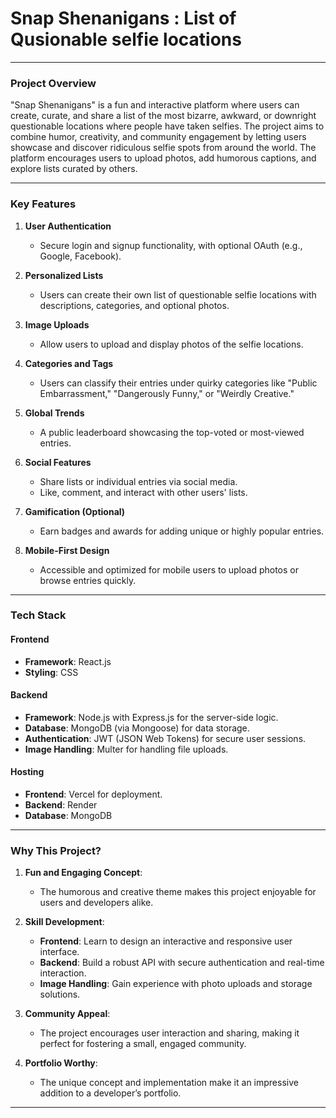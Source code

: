# Snap Shenanigans : List of Qusionable selfie locations



---

### **Project Overview**  
"Snap Shenanigans" is a fun and interactive platform where users can create, curate, and share a list of the most bizarre, awkward, or downright questionable locations where people have taken selfies. The project aims to combine humor, creativity, and community engagement by letting users showcase and discover ridiculous selfie spots from around the world. The platform encourages users to upload photos, add humorous captions, and explore lists curated by others.

---

### **Key Features**  
1. **User Authentication**  
   - Secure login and signup functionality, with optional OAuth (e.g., Google, Facebook).  

2. **Personalized Lists**  
   - Users can create their own list of questionable selfie locations with descriptions, categories, and optional photos.  

3. **Image Uploads**  
   - Allow users to upload and display photos of the selfie locations.  

4. **Categories and Tags**  
   - Users can classify their entries under quirky categories like "Public Embarrassment," "Dangerously Funny," or "Weirdly Creative."  

5. **Global Trends**  
   - A public leaderboard showcasing the top-voted or most-viewed entries.  

6. **Social Features**  
   - Share lists or individual entries via social media.  
   - Like, comment, and interact with other users' lists.  

7. **Gamification (Optional)**  
   - Earn badges and awards for adding unique or highly popular entries.  

8. **Mobile-First Design**  
   - Accessible and optimized for mobile users to upload photos or browse entries quickly.

---

### **Tech Stack**  

#### **Frontend**  
- **Framework**: React.js
- **Styling**: CSS  


#### **Backend**  
- **Framework**: Node.js with Express.js for the server-side logic.  
- **Database**: MongoDB (via Mongoose) for data storage.  
- **Authentication**: JWT (JSON Web Tokens) for secure user sessions.  
- **Image Handling**: Multer for handling file uploads.  

#### **Hosting**  
- **Frontend**: Vercel for deployment.  
- **Backend**: Render
- **Database**: MongoDB 
---

### **Why This Project?**  
1. **Fun and Engaging Concept**:  
   - The humorous and creative theme makes this project enjoyable for users and developers alike.  

2. **Skill Development**:  
   - **Frontend**: Learn to design an interactive and responsive user interface.  
   - **Backend**: Build a robust API with secure authentication and real-time interaction.  
   - **Image Handling**: Gain experience with photo uploads and storage solutions.  

3. **Community Appeal**:  
   - The project encourages user interaction and sharing, making it perfect for fostering a small, engaged community.  

4. **Portfolio Worthy**:  
   - The unique concept and implementation make it an impressive addition to a developer’s portfolio.  

---
